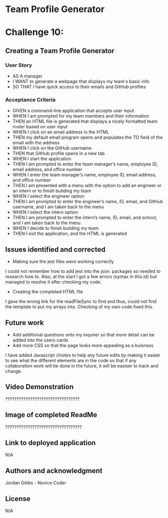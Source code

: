 # Team Profile Generator

# Challenge 10: 

## Creating a Team Profile Generator

### User Story

- AS A manager
- I WANT to generate a webpage that displays my team's basic info
- SO THAT I have quick access to their emails and GitHub profiles

### Acceptance Criteria
- GIVEN a command-line application that accepts user input
- WHEN I am prompted for my team members and their information
- THEN an HTML file is generated that displays a nicely formatted team roster based on user input
- WHEN I click on an email address in the HTML
- THEN my default email program opens and populates the TO field of the email with the address
- WHEN I click on the GitHub username
- THEN that GitHub profile opens in a new tab
- WHEN I start the application
- THEN I am prompted to enter the team manager’s name, employee ID, email address, and office number
- WHEN I enter the team manager’s name, employee ID, email address, and office number
- THEN I am presented with a menu with the option to add an engineer or an intern or to finish building my team
- WHEN I select the engineer option
- THEN I am prompted to enter the engineer’s name, ID, email, and GitHub username, and I am taken back to the menu
- WHEN I select the intern option
- THEN I am prompted to enter the intern’s name, ID, email, and school, and I am taken back to the menu
- WHEN I decide to finish building my team
- THEN I exit the application, and the HTML is generated

## Issues identified and corrected

- Making sure the jest files were working correctly

I could not remember how to add jest into the json. packages so needed to research how to. Also, at the start I got a few errors (syntax in this.id) but
managed to resolve it after checking my code.

- Creating the completed HTML file

I gave the wrong link for the readFileSync to find and thus, could not find the template to put my arrays into. Checking of my own code fixed this.

## Future work
  
- Add additional questions onto my inquirer so that more detail can be added into the users cards
- Add more CSS so that the page looks more appealing as a buisness

I have added  Javascript //notes to help any future edits by making it easier to see what the different elements are in the code so that if any collaboration work will be done in the future, it will be easiser to track and change.

## Video Demonstration

?????????????????????????????????

## Image of completed ReadMe

??????????????????????????????????

## Link to deployed application

N/A

## Authors and acknowledgment

Jordan Gibbs - Novice Coder

## License

N/A
